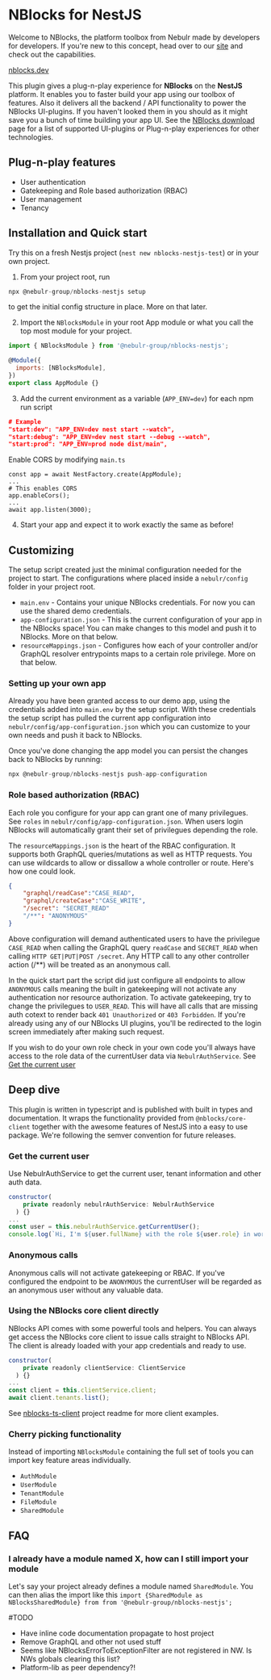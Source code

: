 # NBlocks for NestJS

Welcome to NBlocks, the platform toolbox from Nebulr made by developers for developers. If you're new to this concept, head over to our [site](https://nblocks.dev) and check out the capabilities.

[nblocks.dev](https://nblocks.dev)

This plugin gives a plug-n-play experience for **NBlocks** on the **NestJS** platform. It enables you to faster build your app using our toolbox of features. Also it delivers all the backend / API functionality to power the NBlocks UI-plugins. If you haven't looked them in you should as it might save you a bunch of time building your app UI. See the [NBlocks download](https://nblocks.dev/download) page for a list of supported UI-plugins or Plug-n-play experiences for other technologies.

## Plug-n-play features

- User authentication
- Gatekeeping and Role based authorization (RBAC)
- User management
- Tenancy

## Installation and Quick start
Try this on a fresh Nestjs project (`nest new nblocks-nestjs-test`) or in your own project.

1. From your project root, run

```javascript
npx @nebulr-group/nblocks-nestjs setup
```

to get the initial config structure in place. More on that later.

2. Import the `NBlocksModule` in your root App module or what you call the top most module for your project.

```javascript
import { NBlocksModule } from '@nebulr-group/nblocks-nestjs';

@Module({
  imports: [NBlocksModule],
})
export class AppModule {}
```

3. Add the current environment as a variable (`APP_ENV=dev`) for each npm run script
```json
# Example
"start:dev": "APP_ENV=dev nest start --watch",
"start:debug": "APP_ENV=dev nest start --debug --watch",
"start:prod": "APP_ENV=prod node dist/main",
```

Enable CORS by modifying `main.ts`
```
const app = await NestFactory.create(AppModule);
...
# This enables CORS
app.enableCors();
...
await app.listen(3000);
```

4. Start your app and expect it to work exactly the same as before!

## Customizing

The setup script created just the minimal configuration needed for the project to start. The configurations where placed inside a `nebulr/config` folder in your project root.

- `main.env` - Contains your unique NBlocks credentials. For now you can use the shared demo credentials.
- `app-configuration.json` - This is the current configuration of your app in the NBlocks space! You can make changes to this model and push it to NBlocks. More on that below.
- `resourceMappings.json` - Configures how each of your controller and/or GraphQL resolver entrypoints maps to a certain role privilege. More on that below.

### Setting up your own app

Already you have been granted access to our demo app, using the credentials added into `main.env` by the setup script.
With these credentials the setup script has pulled the current app configuration into `nebulr/config/app-configuration.json` which you can customize to your own needs and push it back to NBlocks.

Once you've done changing the app model you can persist the changes back to NBlocks by running:

```javascript
npx @nebulr-group/nblocks-nestjs push-app-configuration
```

### Role based authorization (RBAC)

Each role you configure for your app can grant one of many privilegues. See `roles` in `nebulr/config/app-configuration.json`. When users login NBlocks will automatically grant their set of privilegues depending the role.

The `resourceMappings.json` is the heart of the RBAC configuration. It supports both GraphQL queries/mutations as well as HTTP requests. You can use wildcards to allow or dissallow a whole controller or route. Here's how one could look.

```json
{
    "graphql/readCase":"CASE_READ",
    "graphql/createCase":"CASE_WRITE",
    "/secret": "SECRET_READ"
    "/**": "ANONYMOUS"
}
```

Above configuration will demand authenticated users to have the privilegue `CASE_READ` when calling the GraphQL query `readCase` and `SECRET_READ` when calling `HTTP GET|PUT|POST /secret`. Any HTTP call to any other controller action (/\*\*) will be treated as an anonymous call.

In the quick start part the script did just configure all endpoints to allow `ANONYMOUS` calls meaning the built in gatekeeping will not activate any authentication nor resource authorization. To activate gatekeeping, try to change the privilegues to `USER_READ`. This will have all calls that are missing auth cotext to render back `401 Unauthorized` or `403 Forbidden`. If you're already using any of our NBlocks UI plugins, you'll be redirected to the login screen immediately after making such request.

If you wish to do your own role check in your own code you'll always have access to the role data of the currentUser data via `NebulrAuthService`. See [Get the current user](get-the-current-user)

## Deep dive

This plugin is written in typescript and is published with built in types and documentation. It wraps the functionality provided from `@nblocks/core-client` together with the awesome features of NestJS into a easy to use package. We're following the semver convention for future releases.

### Get the current user

Use NebulrAuthService to get the current user, tenant information and other auth data.

```javascript
constructor(
    private readonly nebulrAuthService: NebulrAuthService
  ) {}
...
const user = this.nebulrAuthService.getCurrentUser();
console.log(`Hi, I'm ${user.fullName} with the role ${user.role} in workspace ${user.tenant.name}`)
```

### Anonymous calls

Anonymous calls will not activate gatekeeping or RBAC.
If you've configured the endpoint to be `ANONYMOUS` the currentUser will be regarded as an anonymous user without any valuable data.

### Using the NBlocks core client directly

NBlocks API comes with some powerful tools and helpers. You can always get access the NBlocks core client to issue calls straight to NBlocks API. The client is already loaded with your app credentials and ready to use.

```javascript
constructor(
    private readonly clientService: ClientService
  ) {}
...
const client = this.clientService.client;
await client.tenants.list();
```

See [nblocks-ts-client](https://github.com/nebulr-group/nblocks-ts-client) project readme for more client examples.

### Cherry picking functionality

Instead of importing `NBlocksModule` containing the full set of tools you can import key feature areas individually.

- `AuthModule`
- `UserModule`
- `TenantModule`
- `FileModule`
- `SharedModule`

## FAQ

### I already have a module named X, how can I still import your module

Let's say your project already defines a module named `SharedModule`. You can then alias the import like this `import {SharedModule as NBlocksSharedModule} from from '@nebulr-group/nblocks-nestjs';`

#TODO

- Have inline code documentation propagate to host project
- Remove GraphQL and other not used stuff
- Seems like NBlocksErrorToExceptionFilter are not registered in NW. Is NWs globals clearing this list?
- Platform-lib as peer dependency?!
